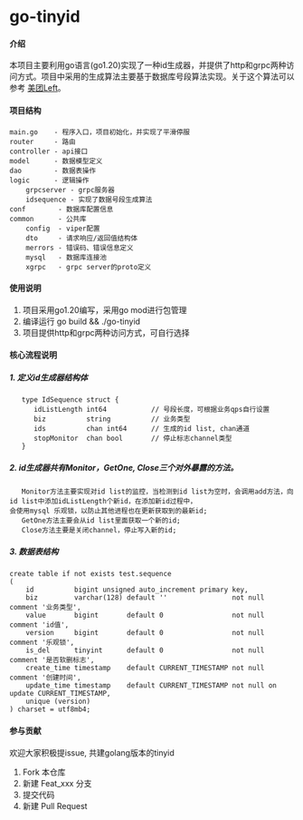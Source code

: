 # go-tinyid

#### 介绍
本项目主要利用go语言(go1.20)实现了一种id生成器，并提供了http和grpc两种访问方式。项目中采用的生成算法主要基于数据库号段算法实现。关于这个算法可以参考
[美团Left](https://tech.meituan.com/2017/04/21/mt-leaf.html)。

#### 项目结构
    main.go    - 程序入口，项目初始化，并实现了平滑停服
    router     - 路由
    controller - api接口
    model      - 数据模型定义
    dao        - 数据表操作
    logic      - 逻辑操作
        grpcserver - grpc服务器
        idsequence - 实现了数据号段生成算法
    conf        - 数据库配置信息
    common      - 公共库
        config  - viper配置
        dto     - 请求响应/返回值结构体
        merrors - 错误码、错误信息定义
        mysql   - 数据库连接池
        xgrpc   - grpc server的proto定义

#### 使用说明
1. 项目采用go1.20编写，采用go mod进行包管理
2. 编译运行 go build && ./go-tinyid
3. 项目提供http和grpc两种访问方式，可自行选择

#### 核心流程说明
##### 1. 定义id生成器结构体
```
   type IdSequence struct {
      idListLength int64           // 号段长度，可根据业务qps自行设置
      biz          string          // 业务类型
      ids          chan int64      // 生成的id list, chan通道
      stopMonitor  chan bool       // 停止标志channel类型
   }
```

##### 2. id生成器共有Monitor，GetOne, Close三个对外暴露的方法。
       Monitor方法主要实现对id list的监控，当检测到id list为空时，会调用add方法，向id list中添加idListLength个新id，在添加新id过程中，
    会使用mysql 乐观锁，以防止其他进程也在更新获取到的最新id;
       GetOne方法主要会从id list里面获取一个新的id;
       Close方法主要是关闭channel，停止写入新的id;
##### 3. 数据表结构
```
create table if not exists test.sequence
(
    id          bigint unsigned auto_increment primary key,
    biz         varchar(128) default ''                not null comment '业务类型',
    value       bigint       default 0                 not null comment 'id值',
    version     bigint       default 0                 not null comment '乐观锁',
    is_del      tinyint      default 0                 not null comment '是否软删标志',
    create_time timestamp    default CURRENT_TIMESTAMP not null comment '创建时间',
    update_time timestamp    default CURRENT_TIMESTAMP not null on update CURRENT_TIMESTAMP,
    unique (version)
) charset = utf8mb4;
```

#### 参与贡献
欢迎大家积极提issue, 共建golang版本的tinyid

1.  Fork 本仓库
2.  新建 Feat_xxx 分支
3.  提交代码
4.  新建 Pull Request
